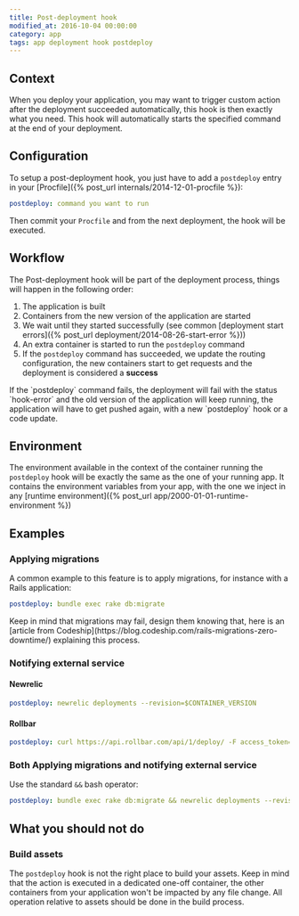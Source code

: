 ```yaml
---
title: Post-deployment hook
modified_at: 2016-10-04 00:00:00
category: app
tags: app deployment hook postdeploy
---
```


## Context

When you deploy your application, you may want to trigger custom action after
the deployment succeeded automatically, this hook is then exactly what you
need. This hook will automatically starts the specified command at the end of
your deployment.

## Configuration

To setup a post-deployment hook, you just have to add a `postdeploy` entry in your [Procfile]({% post_url internals/2014-12-01-procfile %}):

```yml
postdeploy: command you want to run
```

Then commit your `Procfile` and from the next deployment, the hook will be executed.

## Workflow

The Post-deployment hook will be part of the deployment process, things will happen in the following order:

1. The application is built
2. Containers from the new version of the application are started
3. We wait until they started successfully (see common [deployment start errors]({% post_url deployment/2014-08-26-start-error %}))
4. An extra container is started to run the `postdeploy` command
5. If the `postdeploy` command has succeeded, we update the routing
   configuration, the new containers start to get requests and the deployment
   is considered a **success**

<aside class="note">
  If the `postdeploy` command fails, the deployment will fail with the status
  `hook-error` and the old version of the application will keep running, the
  application will have to get pushed again, with a new `postdeploy` hook or a
  code update.
</aside>

## Environment

The environment available in the context of the container running the
`postdeploy` hook will be exactly the same as the one of your running app. It
contains the environment variables from your app, with the one we inject in any
[runtime environment]({% post_url app/2000-01-01-runtime-environment %})

## Examples

### Applying migrations

A common example to this feature is to apply migrations, for instance with a
Rails application:

```yaml
postdeploy: bundle exec rake db:migrate
```

<aside class="note">
  Keep in mind that migrations may fail, design them knowing that, here is an
  [article from Codeship](https://blog.codeship.com/rails-migrations-zero-downtime/)
  explaining this process.
</aside>

### Notifying external service

#### Newrelic

```yaml
postdeploy: newrelic deployments --revision=$CONTAINER_VERSION
```

#### Rollbar

```yaml
postdeploy: curl https://api.rollbar.com/api/1/deploy/ -F access_token=$ROLLBAR_ACCESS_TOKEN -F environment=$RAILS_ENV -F revision=$CONTAINER_VERSION -F local_username=scalingo
```

### Both Applying migrations and notifying external service

Use the standard `&&` bash operator:

```yaml
postdeploy: bundle exec rake db:migrate && newrelic deployments --revision=$CONTAINER_VERSION
```

## What you should not do

### Build assets

The `postdeploy` hook is not the right place to build your assets. Keep in mind
that the action is executed in a dedicated one-off container, the other
containers from your application won't be impacted by any file change. All
operation relative to assets should be done in the build process.
